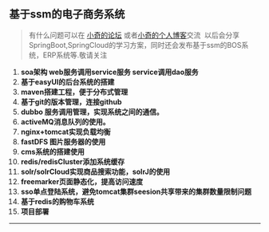 ## 基于ssm的电子商务系统
> 有什么问题可以在 [小奇的论坛](http://bbs.littlepanda.top/forum.php) 或者[小奇的个人博客](http://www.littlepanda.top/)交流
>  以后会分享SpringBoot,SpringCloud的学习方案，同时还会发布基于ssm的BOS系统，ERP系统等.敬请关注
1. **soa架构 web服务调用service服务 service调用dao服务**
2. **基于easyUI的后台系统的搭建**
3. **maven搭建工程，便于分布式管理**
4. **基于git的版本管理，连接github**
5. **dubbo 服务调用管理，实现系统之间的通信。**
6. **activeMQ消息队列的使用。**
7. **nginx+tomcat实现负载均衡**
8. **fastDFS 图片服务器的使用**
9. **cms系统的搭建使用**
10. **redis/redisCluster添加系统缓存**
11. **solr/solrCloud实现商品搜索功能，solrJ的使用**
12. **freemarker页面静态化，提高访问速度**
13. **sso单点登陆系统，避免tomcat集群seesion共享带来的集群数量限制问题**
14. **基于redis的购物车系统**
15. **项目部署**
-------
